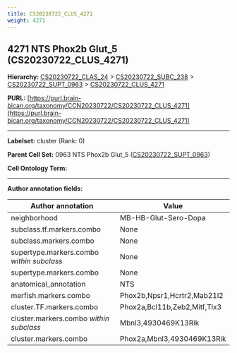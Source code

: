 ```yaml
---
title: CS20230722_CLUS_4271
weight: 4271
---
```

## 4271 NTS Phox2b Glut_5 (CS20230722_CLUS_4271)
<b>Hierarchy: </b>
[CS20230722_CLAS_24](../CS20230722_CLAS_24) >
[CS20230722_SUBC_238](../CS20230722_SUBC_238) >
[CS20230722_SUPT_0963](../CS20230722_SUPT_0963) >
[CS20230722_CLUS_4271](../CS20230722_CLUS_4271)

**PURL:** [https://purl.brain-bican.org/taxonomy/CCN20230722/CS20230722_CLUS_4271](https://purl.brain-bican.org/taxonomy/CCN20230722/CS20230722_CLUS_4271)

---


**Labelset:** cluster (Rank: 0)

**Parent Cell Set:** 0963 NTS Phox2b Glut_5 ([CS20230722_SUPT_0963](../CS20230722_SUPT_0963))



**Cell Ontology Term:** 

[MARKER GENES.]: #


---

[TRANSFERRED ANNOTATIONS.]: #


[AUTHOR ANNOTATION FIELDS.]: #


**Author annotation fields:**

| Author annotation | Value |
|-------------------|-------|
|neighborhood|MB-HB-Glut-Sero-Dopa|
|subclass.tf.markers.combo|None|
|subclass.markers.combo|None|
|supertype.markers.combo _within subclass_|None|
|supertype.markers.combo|None|
|anatomical_annotation|NTS|
|merfish.markers.combo|Phox2b,Npsr1,Hcrtr2,Mab21l2|
|cluster.TF.markers.combo|Phox2a,Bcl11b,Zeb2,Mitf,Tlx3|
|cluster.markers.combo _within subclass_|Mbnl3,4930469K13Rik|
|cluster.markers.combo|Phox2a,Mbnl3,4930469K13Rik|
